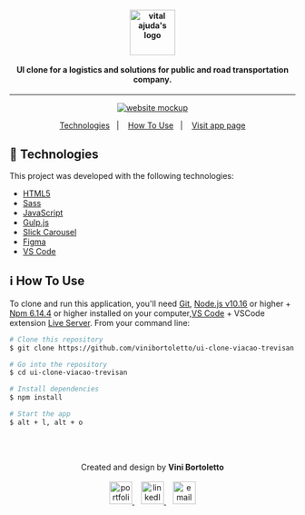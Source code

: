 <h4 align="center">
  <img height="80px" alt="vital ajuda's logo" src="https://viacao-trevisan.netlify.app/images/2_module/1_navbar/navbar_logo.png" />
  <br /><br />
  UI clone for a logistics and solutions for public and road transportation company.
</h4>

<hr />

<p align="center">
  <a href="https://viacao-trevisan.netlify.app/">
    <img alt="website mockup" src="https://i.imgur.com/N1GTX5d.png" />    
  </a>
</p>

<p align="center">
  <a href="#rocket-technologies">Technologies</a>&nbsp;&nbsp;&nbsp;|&nbsp;&nbsp;&nbsp;
  <a href="#information_source-how-to-use">How To Use</a>&nbsp;&nbsp;&nbsp;|&nbsp;&nbsp;&nbsp;
  <a href="https://viacao-trevisan.netlify.app/">Visit app page</a>
</p>

## :rocket: Technologies

This project was developed with the following technologies:

-  [HTML5](https://developer.mozilla.org/en-US/docs/Web/Guide/HTML/HTML5)
-  [Sass](https://sass-lang.com/)
-  [JavaScript](https://developer.mozilla.org/en-US/docs/Web/JavaScript)
-  [Gulp.js](https://gulpjs.com/)
-  [Slick Carousel](https://kenwheeler.github.io/slick/)
-  [Figma](https://figma.com/)
-  [VS Code](https://code.visualstudio.com/)

## :information_source: How To Use

To clone and run this application, you'll need [Git](https://git-scm.com), [Node.js v10.16](https://nodejs.org/) or higher + [Npm 6.14.4](https://www.npmjs.com/) or higher installed on your computer,[VS Code](https://code.visualstudio.com/) + VSCode extension [Live Server](https://marketplace.visualstudio.com/items?itemName=ritwickdey.LiveServer). From your command line:

```bash
# Clone this repository
$ git clone https://github.com/vinibortoletto/ui-clone-viacao-trevisan.git

# Go into the repository
$ cd ui-clone-viacao-trevisan

# Install dependencies
$ npm install

# Start the app
$ alt + l, alt + o

```

<br/><br/>

<p align="center">
  Created and design by <b>Vini Bortoletto</b>
  <br/><br/>
  
  <a href="https://vinibortoletto.github.io/portfolio">
    <img alt="portfolio" height="40px" src="https://i.imgur.com/vy4IHim.png" />
  </a>
  &nbsp;&nbsp;
  <a href="https://www.linkedin.com/in/vinicius-bortoletto/">
    <img alt="linkedIn" height="40px" src="https://iconmonstr.com/wp-content/g/gd/makefg.php?i=../assets/preview/2012/png/iconmonstr-linkedin-5.png&r=0&g=0&b=0" />
  </a>
  &nbsp;&nbsp;
  <a href="mailto:ovinibortoletto@gmail.com?subject=website contact">
    <img alt="email" height="40px" src="https://cdns.iconmonstr.com/wp-content/assets/preview/2012/240/iconmonstr-email-11.png" />
  </a>
</p>


